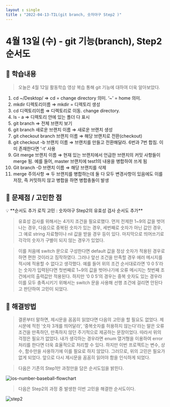 ```yaml
---
layout : single
title : "2022-04-13-TIL(git branch, 숫자야구 Step2 )"
---
```


# 4월 13일 (수) - git 기능(branch), Step2 순서도

## 🐣 학습내용

> 오늘은 4월 12일 활동학습 영상 복습 통해 git 기능에 대하여 더욱 알아보았다.
> 
1. cd ~/Desktop/  ⇒ cd = change directory 의미. ‘~’ = home 의미.
2. mkdir 디렉토리이름 ⇒ mkdir = 디렉토리 생성
3. cd 디렉토리이름 ⇒ 디렉토리로 이동. change directory.
4. ls - a ⇒ 디렉토리 안에 있는 폴더 다 표시
5. git branch ⇒ 전체 브랜치 보기
6. git branch 새로운 브랜치 이름 ⇒ 새로운 브랜치 생성
7. git checkout branch 브랜치 이름 ⇒ 해당 브랜치로 전환(checkout)
8. git checkout -b 브랜치 이름 ⇒ 브랜치를 만들고 전환해달라. 6번과 7번 합침. 이미 존재한다면 ‘-t’ 사용
9. Git merge 브랜치 이름 ⇒ 현재 있는 브랜치에서 언급한 브랜치의 커밋 사항들이 merge 됨. 예를 들어, master 브랜치에 test1의 내용을 병합하여 쓰게 됨
10. Git branch -D 브랜치 이름 ⇒ 해당 브랜치를 삭제
11. merge 주의사항 ⇒ 두 브랜치를 병합하는데 둘 다 모두 변경사항이 있음에도 이를 저장, 즉 커밋하지 않고 병합을 하면 병합충돌이 발생

## 🐥 문제점 / 고민한 점

<aside>
💡 **순서도 추가 로직 고민 : 숫자야구 Step2의 유효성 검사 순서도 추가**

</aside>

> 유효성 검사를 위해서는 4가지 조건을 필요로했다. 먼저 전제한 1~9의 값을 벗어나는 경우, 다음으로 중복된 숫자가 있는 경우, 세번째로 숫자가 아닌 값인 경우, 그 예로 string 자료형이나 nil 값을 받을 경우 등이 있다. 마지막으로 띄어쓰기로 각각의 숫자가 구별이 되지 않는 경우가 있었다.
> 

> 이를 처음에 switch 문으로 구성한다면 default 값을 정상 숫자가 적용된 경우로 하면 편한 것이라고 짐작하였다. 그러나 앞선 조건을 만족할 경우 에러 메시지를 적시에 적용할 수 없다고 생각했다. 예를 들어 위의 조건 순서대로라면 ‘0 0 5’라는 숫자가 입력된다면 첫번째로 1~9의 값을 벗어나기에 오류 메시지는 첫번째 조건에서의 출력값만 적용된다. 하지만 ‘0 0 5’의 경우는 중복 숫자도 있는 경우라 이를 모두 충족시키기 위해서는 switch 문을 사용해 선행 조건에 걸리면 안된다고 판단하여 고민이 되었다.
> 

## 🐓 해결방법

> 결론부터 말하면, 제시문을 꼼꼼히 읽었다면 다음의 고민을 할 필요도 없었다. 제시문에 적힌 ‘숫자 3개를 띄어달라’,  ‘중복숫자를 허용하지 않는다'라는 말은 오류 조건을 만족하던, 만족하지 않던 주기적으로 제공하는 문장이었다. 따라서 위의 걱정은 필요가 없었다. 내가 생각하는 경우라면 enum 열거형을 이용하여 error 처리를 한다면 더욱 효율적으로 처리할 수 있다. 하지만 이번 프로젝트는 변수, 상수, 함수만을 사용하기에 이를 필요로 하지 않았다. 그러므로, 위의 고민은 필요가 없게 되었다. 앞으로 다시 제시문을 꼼꼼히 읽어야 함을 인식하게 되었다.
> 

> 다음은 기존의 Step1만 과정만을 담은 순서도임을 밝힌다.
> 
![ios-number-baseball-flowchart](https://user-images.githubusercontent.com/99063327/163132429-8cd7cdca-604f-4849-80f9-125aa03cdcb7.png)

> 다음은 Step2의 과정 중 발생한 이번 고민을 해결한 순서도이다.
> 
![step2](https://user-images.githubusercontent.com/99063327/163132556-4d6c019b-3233-4d01-a501-92eda0d13f10.png)
